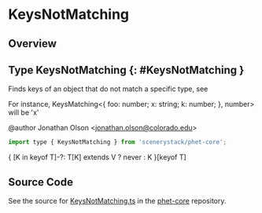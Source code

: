 # KeysNotMatching

## Overview



## Type KeysNotMatching {: #KeysNotMatching }


Finds keys of an object that do not match a specific type, see

For instance, KeysMatching&lt;{ foo: number; x: string; k: number; }, number&gt; will be 'x'

@author Jonathan Olson &lt;jonathan.olson@colorado.edu&gt;

```js
import type { KeysNotMatching } from 'scenerystack/phet-core';
```


{ [K in keyof T]-?: T[K] extends V ? <span style="color: hsla(calc(var(--md-hue) + 180deg),80%,40%,1);">never</span> : K }[keyof T]



## Source Code

See the source for [KeysNotMatching.ts](https://github.com/phetsims/phet-core/blob/main/js/types/KeysNotMatching.ts) in the [phet-core](https://github.com/phetsims/phet-core) repository.
